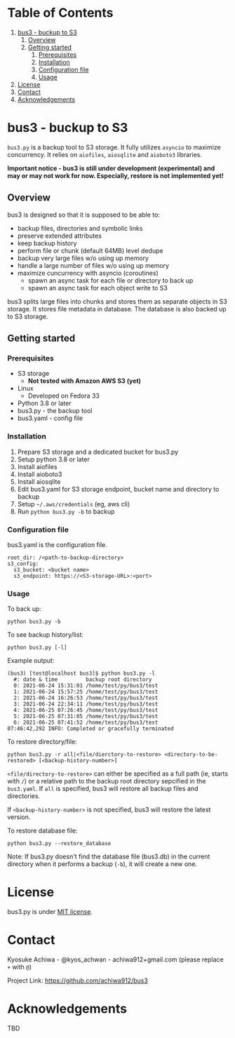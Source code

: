 
# Table of Contents

1.  [bus3 - buckup to S3](#org2104ddb)
    1.  [Overview](#orgf2d25ee)
    2.  [Getting started](#org875a059)
        1.  [Prerequisites](#org5806d3e)
        2.  [Installation](#org9885e56)
        3.  [Configuration file](#orgc059464)
        4.  [Usage](#orgb165433)
2.  [License](#org0aecf00)
3.  [Contact](#org850dc92)
4.  [Acknowledgements](#org8cdba97)



<a id="org2104ddb"></a>

# bus3 - buckup to S3

`bus3.py` is a backup tool to S3 storage.  It fully utilizes `asyncio` to maximize concurrency.  It relies on `aiofiles`, `aiosqlite` and `aioboto3` libraries.

**Important notice - bus3 is still under development (experimental) and may or may not work for now.  Especially, restore is not implemented yet!**


<a id="orgf2d25ee"></a>

## Overview

bus3 is designed so that it is supposed to be able to:

-   backup files, directories and symbolic links
-   preserve extended attributes
-   keep backup history
-   perform file or chunk (default 64MB) level dedupe
-   backup very large files w/o using up memory
-   handle a large number of files w/o using up memory
-   maximize cuncurrency with asyncio (coroutines)
    -   spawn an async task for each file or directory to back up
    -   spawn an async task for each object write to S3

bus3 splits large files into chunks and stores them as separate objects in S3 storage.  It stores file metadata in database.  The database is also backed up to S3 storage.


<a id="org875a059"></a>

## Getting started


<a id="org5806d3e"></a>

### Prerequisites

-   S3 storage
    -   **Not tested with Amazon AWS S3 (yet)**
-   Linux
    -   Developed on Fedora 33
-   Python 3.8 or later
-   bus3.py - the backup tool
-   bus3.yaml - config file


<a id="org9885e56"></a>

### Installation

1.  Prepare S3 storage and a dedicated bucket for bus3.py
2.  Setup python 3.8 or later
3.  Install aiofiles
4.  Install aioboto3
5.  Install aiosqlite
6.  Edit bus3.yaml for S3 storage endpoint, bucket name and directory to backup
7.  Setup `~/.aws/credentials` (eg, aws cli)
8.  Run `python bus3.py -b` to backup


<a id="orgc059464"></a>

### Configuration file

bus3.yaml is the configuration file.

    root_dir: /<path-to-backup-directory>
    s3_config:
      s3_bucket: <bucket name>
      s3_endpoint: https://<S3-storage-URL>:<port>


<a id="orgb165433"></a>

### Usage

To back up:

    python bus3.py -b

To see backup history/list:

    python bus3.py [-l]

Example output:

    (bus3) [test@localhost bus3]$ python bus3.py -l
      #: date & time         backup root directory
      0: 2021-06-24 15:31:01 /home/test/py/bus3/test
      1: 2021-06-24 15:57:25 /home/test/py/bus3/test
      2: 2021-06-24 16:26:53 /home/test/py/bus3/test
      3: 2021-06-24 22:34:11 /home/test/py/bus3/test
      4: 2021-06-25 07:26:45 /home/test/py/bus3/test
      5: 2021-06-25 07:31:05 /home/test/py/bus3/test
      6: 2021-06-25 07:41:52 /home/test/py/bus3/test
    07:46:42,292 INFO: Completed or gracefully terminated

To restore directory/file:

    python bus3.py -r all|<file/dierctory-to-restore> <directory-to-be-restored> [<backup-history-number>]

`<file/directory-to-restore>` can either be specified as a full path (ie, starts with `/`) or a relative path to the backup root directory sepcified in the `bus3.yaml`.  If `all` is specified, bus3 will restore all backup files and directories.

If `<backup-history-number>` is not specified, bus3 will restore the latest version.

To restore database file:

    python bus3.py --restore_database

Note:
If bus3.py doesn't find the database file (bus3.db) in the current directory when it performs a backup (`-b`), it will create a new one.


<a id="org0aecf00"></a>

# License

bus3.py is under [MIT license](https://en.wikipedia.org/wiki/MIT_License).


<a id="org850dc92"></a>

# Contact

Kyosuke Achiwa - @kyos\_achwan - achiwa912+gmail.com (please replace `+` with `@`)

Project Link: <https://github.com/achiwa912/bus3>


<a id="org8cdba97"></a>

# Acknowledgements

TBD

